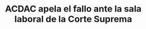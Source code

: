---
layout: post
title:  ACDAC apela el fallo ante la sala laboral de la Corte Suprema
image: /public/acdac.jpg
timeline-date: Octubre 11 de 2017
---